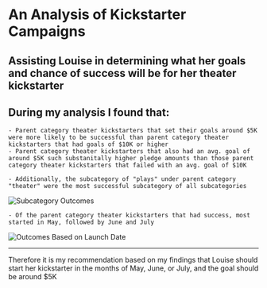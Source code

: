 # An Analysis of Kickstarter Campaigns
Assisting Louise in determining what her goals and chance of success will be for her theater kickstarter
---
During my analysis I found that: 
--- 
	- Parent category theater kickstarters that set their goals around $5K were more likely to be successful than parent category theater kickstarters that had goals of $10K or higher
	- Parent category theater kickstarters that also had an avg. goal of around $5K such substanitally higher pledge amounts than those parent category theater kickstarters that failed with an avg. goal of $10K
	
	- Additionally, the subcategory of "plays" under parent category "theater" were the most successful subcategory of all subcategories
![Subcategory Outcomes](https://user-images.githubusercontent.com/120254243/208130090-3ec67b99-1874-4770-8edc-a1bed4a0f349.png)

	- Of the parent category theater kickstarters that had success, most started in May, followed by June and July
![Outcomes Based on Launch Date](https://user-images.githubusercontent.com/120254243/208129813-89a21ea9-3961-4878-becc-15ed1e3f3f55.png)

---
Therefore it is my recommendation based on my findings that Louise should start her kickstarter in the months of May, June, or July, and the goal should be around $5K

